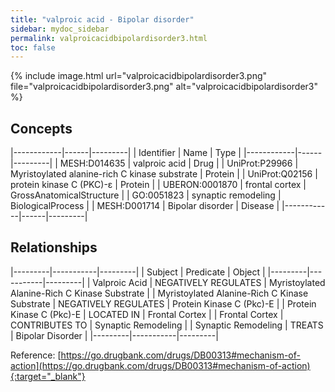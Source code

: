 ```yaml
---
title: "valproic acid - Bipolar disorder"
sidebar: mydoc_sidebar
permalink: valproicacidbipolardisorder3.html
toc: false 
---
```


{% include image.html url="valproicacidbipolardisorder3.png" file="valproicacidbipolardisorder3.png" alt="valproicacidbipolardisorder3" %}

## Concepts

|------------|------|---------|
| Identifier | Name | Type    |
|------------|------|---------|
| MESH:D014635 | valproic acid | Drug |
| UniProt:P29966 | Myristoylated alanine-rich C kinase substrate | Protein |
| UniProt:Q02156 | protein kinase C (PKC)-ε | Protein |
| UBERON:0001870 | frontal cortex | GrossAnatomicalStructure |
| GO:0051823 | synaptic remodeling | BiologicalProcess |
| MESH:D001714 | Bipolar disorder | Disease |
|------------|------|---------|

## Relationships

|---------|-----------|---------|
| Subject | Predicate | Object  |
|---------|-----------|---------|
| Valproic Acid | NEGATIVELY REGULATES | Myristoylated Alanine-Rich C Kinase Substrate |
| Myristoylated Alanine-Rich C Kinase Substrate | NEGATIVELY REGULATES | Protein Kinase C (Pkc)-Ε |
| Protein Kinase C (Pkc)-Ε | LOCATED IN | Frontal Cortex |
| Frontal Cortex | CONTRIBUTES TO | Synaptic Remodeling |
| Synaptic Remodeling | TREATS | Bipolar Disorder |
|---------|-----------|---------|

Reference: [https://go.drugbank.com/drugs/DB00313#mechanism-of-action](https://go.drugbank.com/drugs/DB00313#mechanism-of-action){:target="_blank"}